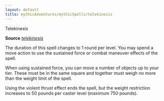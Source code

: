 ```yaml
---
layout: default
title: mythicAdventures/mythicSpells/telekinesis
---
```

Telekinesis

**Source** [_telekinesis_](spells/telekinesis#_telekinesis)

The duration of this spell changes to 1 round per level. You may spend a move action to use the sustained force or combat maneuver effects of the spell.

When using sustained force, you can move a number of objects up to your tier. These must be in the same square and together must weigh no more than the weight limit of the spell.

Using the violent thrust effect ends the spell, but the weight restriction increases to 50 pounds per caster level (maximum 750 pounds).


